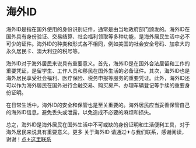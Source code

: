 # 海外ID

海外ID是指在国外使用的身份识别证件，通常是由当地政府部门颁发的。海外ID在国外具有身份验证、交易结算、社会福利领取等多种功能，是海外居民生活中必不可少的证件。海外ID的种类和形式各不相同，例如美国的社会安全号码、加拿大的永久居民卡、澳大利亚的税号等。

海外ID对于海外居民来说具有重要意义。首先，海外ID是在国外合法居留和工作的重要凭证，是留学生、工作人员和移民在国外生活的必备证件。其次，海外ID也是海外居民享受社会福利、医疗保险、税务申报等服务的重要凭证。此外，海外ID还可以作为海外居民在国外进行金融交易、购买房产、办理车辆登记等手续的重要身份证明。

在日常生活中，海外ID的安全和保管也是至关重要的。海外居民应当妥善保管自己的海外ID信息，避免丢失或泄露，以免造成不必要的麻烦和损失。

总之，海外ID是海外居民在国外生活中不可或缺的身份证明和生活便利工具，对于海外居民来说具有重要意义。更多 关于海外ID 请通过✈与我们联系，感谢阅读，谢谢！[点✈这里联系](https://t.me/lianmeng09)